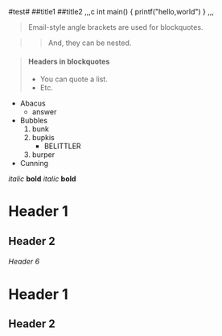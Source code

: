 #test#
##title1
##title2
,,,c
int main()
{
    printf("hello,world")
}
,,,

> Email-style angle brackets
> are used for blockquotes.

> > And, they can be nested.

> #### Headers in blockquotes
> 
> * You can quote a list.
> * Etc.


*   Abacus
    * answer
*   Bubbles
    1.  bunk
    2.  bupkis
        * BELITTLER
    3. burper
*   Cunning


*italic*   **bold**
_italic_   __bold__

# Header 1 #

## Header 2 ##

###### Header 6


Header 1
========

Header 2
--------
